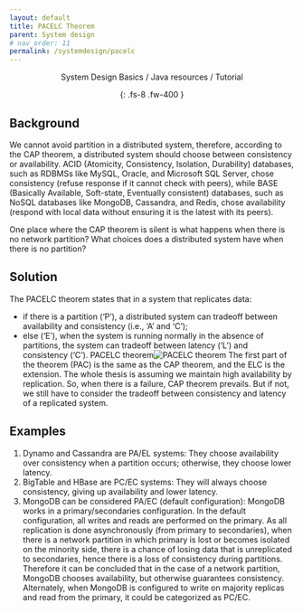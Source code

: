 ```yaml
---
layout: default
title: PACELC Theorem
parent: System design
# nav_order: 11
permalink: /systemdesign/pacelc
---
```

<div align="center" markdown="1">
System Design Basics / Java resources / Tutorial

{: .fs-8 .fw-400 }
</div>

## Background
We cannot avoid partition in a distributed system, therefore, according to the CAP theorem, a distributed system should choose between consistency or availability. ACID (Atomicity, Consistency, Isolation, Durability) databases, such as RDBMSs like MySQL, Oracle, and Microsoft SQL Server, chose consistency (refuse response if it cannot check with peers), while BASE (Basically Available, Soft-state, Eventually consistent) databases, such as NoSQL databases like MongoDB, Cassandra, and Redis, chose availability (respond with local data without ensuring it is the latest with its peers).

One place where the CAP theorem is silent is what happens when there is no network partition? What choices does a distributed system have when there is no partition?

## Solution
The PACELC theorem states that in a system that replicates data:

* if there is a partition (‘P’), a distributed system can tradeoff between availability and consistency (i.e., ‘A’ and ‘C’);
* else (‘E’), when the system is running normally in the absence of partitions, the system can tradeoff between latency (‘L’) and consistency (‘C’).
PACELC theorem![PACELC theorem](https://raw.githubusercontent.com/JavaLvivDev/prog-resources/master/resources/pacelc.png)
The first part of the theorem (PAC) is the same as the CAP theorem, and the ELC is the extension. The whole thesis is assuming we maintain high availability by replication. So, when there is a failure, CAP theorem prevails. But if not, we still have to consider the tradeoff between consistency and latency of a replicated system.

## Examples
1. Dynamo and Cassandra are PA/EL systems: They choose availability over consistency when a partition occurs; otherwise, they choose lower latency.
2. BigTable and HBase are PC/EC systems: They will always choose consistency, giving up availability and lower latency.
3. MongoDB can be considered PA/EC (default configuration): MongoDB works in a primary/secondaries configuration. In the default configuration, all writes and reads are performed on the primary. As all replication is done asynchronously (from primary to secondaries), when there is a network partition in which primary is lost or becomes isolated on the minority side, there is a chance of losing data that is unreplicated to secondaries, hence there is a loss of consistency during partitions. Therefore it can be concluded that in the case of a network partition, MongoDB chooses availability, but otherwise guarantees consistency. Alternately, when MongoDB is configured to write on majority replicas and read from the primary, it could be categorized as PC/EC.